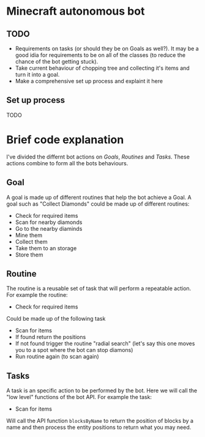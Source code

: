 # Minecraft autonomous bot

## TODO
 - Requirements on tasks (or should they be on Goals as well?). It may be a good idia for requirements to be on all of the classes (to reduce the chance of the bot getting stuck).
 - Take current behaviour of chopping tree and collecting it's items and turn it into a goal.
 - Make a comprehensive set up process and explaint it here

## Set up process

TODO


# Brief code explanation

I've divided the differnt bot actions on *Goals*, *Routines* and *Tasks*. These actions combine to form all the bots behaviours. 


## Goal

A goal is made up of different routines that help the bot achieve a Goal. A goal such as "Collect Diamonds" could be made up of different routines:
 - Check for required items
 - Scan for nearby diamonds
 - Go to the nearby diaminds
 - Mine them
 - Collect them
 - Take them to an storage
 - Store them

## Routine

The routine is a reusable set of task that will perform a repeatable action. For example the routine:
 - Check for required items

Could be made up of the following task
  - Scan for items
  - If found return the positions
  - If not found trigger the routine "radial search" (let's say this one moves you to a spot where the bot can stop diamons)
  - Run routine again (to scan again)

## Tasks

A task is an specific action to be performed by the bot. Here we will call the "low level" functions of the bot API. For example the task:
   - Scan for items

Will call the API function `blocksByName` to return the position of blocks by a name and then process the entity positions to return what you may need.